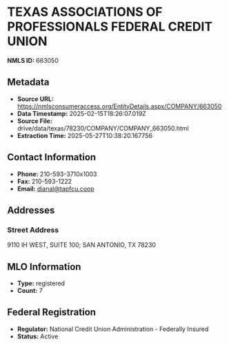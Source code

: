 # TEXAS ASSOCIATIONS OF PROFESSIONALS FEDERAL CREDIT UNION

**NMLS ID:** 663050

## Metadata
- **Source URL:** https://nmlsconsumeraccess.org/EntityDetails.aspx/COMPANY/663050
- **Data Timestamp:** 2025-02-15T18:26:07.019Z
- **Source File:** drive/data/texas/78230/COMPANY/COMPANY_663050.html
- **Extraction Time:** 2025-05-27T10:38:20.167756

## Contact Information
- **Phone:** 210-593-3710x1003
- **Fax:** 210-593-1222
- **Email:** dianal@tapfcu.coop

## Addresses
### Street Address
9110 IH WEST, SUITE 100; SAN ANTONIO, TX 78230

## MLO Information
- **Type:** registered
- **Count:** 7

## Federal Registration
- **Regulator:** National Credit Union Administration - Federally Insured
- **Status:** Active
